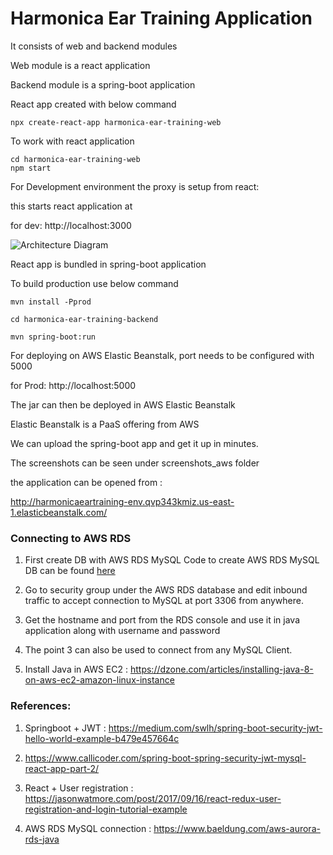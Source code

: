 # Harmonica Ear Training Application

It consists of web and backend modules

Web module is a react application

Backend module is a spring-boot application



React app created with below command

```
npx create-react-app harmonica-ear-training-web
```

To work with react application

```
cd harmonica-ear-training-web
npm start
```

For Development environment the proxy is setup from react:

this starts react application at 

for dev: http://localhost:3000

![Architecture Diagram](https://github.com/goutamsh/harmonica-ear-training/tree/master/misc/architecture-diagram.png)

React app is bundled in spring-boot application 

To build production use below command

```
mvn install -Pprod

cd harmonica-ear-training-backend

mvn spring-boot:run

```
For deploying on AWS Elastic Beanstalk, port needs to be configured with 5000

for Prod: http://localhost:5000


The jar can then be deployed in AWS Elastic Beanstalk

Elastic Beanstalk is a PaaS offering from AWS

We can upload the spring-boot app and get it up in minutes.


The screenshots can be seen under screenshots_aws folder

the application can be opened from :

http://harmonicaeartraining-env.qvp343kmiz.us-east-1.elasticbeanstalk.com/


### Connecting to AWS RDS 

1. First create DB with AWS RDS MySQL
   Code to create AWS RDS MySQL DB can be found [here](https://github.com/goutamsh/harmonica-ear-training/blob/master/harmonica-ear-training-backend/src/main/java/com/gshepur/harp/aws/CreateDB.java)
   
2. Go to security group under the AWS RDS database and edit inbound traffic to accept connection to MySQL at port 3306 from anywhere.

3. Get the hostname and port from the RDS console and use it in java application along with username and password

4. The point 3 can also be used to connect from any MySQL Client.

5. Install Java in AWS EC2 : https://dzone.com/articles/installing-java-8-on-aws-ec2-amazon-linux-instance


   



### References:

1. Springboot + JWT : https://medium.com/swlh/spring-boot-security-jwt-hello-world-example-b479e457664c

2. https://www.callicoder.com/spring-boot-spring-security-jwt-mysql-react-app-part-2/

3. React + User registration : https://jasonwatmore.com/post/2017/09/16/react-redux-user-registration-and-login-tutorial-example

4. AWS RDS MySQL connection : https://www.baeldung.com/aws-aurora-rds-java






      
      

